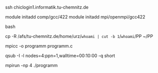 ﻿ssh chiclogin1.informatik.tu-chemnitz.de

module initadd comp/gcc/422
module initadd mpi/openmpi/gcc422

bash

cp -R /afs/tu-chemnitz.de/home/urz/`whoami | cut -b 1`/`whoami`/PP ~/PP

mpicc -o programm programm.c

qsub -I -l nodes=4:ppn=1,walltime=00:10:00 -q short

mpirun -np 4 ./programm

